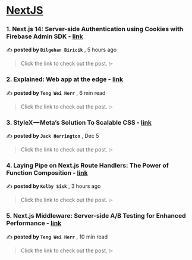 
<h1><a href=https://medium.com/tag/nextjs/recommended target="_blank" rel="noopener noreferrer">NextJS</a></h1>
<h3>1. Next.js 14: Server-side Authentication using Cookies with Firebase Admin SDK - <a href=https://medium.com/@bilgehan.biricik/next-js-14-server-side-authentication-using-cookies-with-firebase-admin-sdk-46542b1f0a33?source=tag_recommended_feed---------0-84----------nextjs----------40ad78b9_8b63_4fea_aee8_4726059f8794------- target="_blank" rel="noopener noreferrer">link</a></h3>

✍️ **posted by `Bilgehan Biricik`** <date> , 5 hours ago</date>

<blockquote>Click the link to check out the post. ⌲</blockquote>

<h3>2. Explained: Web app at the edge - <a href=https://medium.com/gitconnected/explained-web-app-at-the-edge-fb391985a0a5?source=tag_recommended_feed---------1-107----------nextjs----------40ad78b9_8b63_4fea_aee8_4726059f8794------- target="_blank" rel="noopener noreferrer">link</a></h3>

✍️ **posted by `Teng Wei Herr`** <date> , 6 min read</date>

<blockquote>Click the link to check out the post. ⌲</blockquote>

<h3>3. StyleX — Meta’s Solution To Scalable CSS - <a href=https://medium.com/@jherr2020/stylex-metas-solution-to-scalable-css-0e06972d9bc4?source=tag_recommended_feed---------2-85----------nextjs----------40ad78b9_8b63_4fea_aee8_4726059f8794------- target="_blank" rel="noopener noreferrer">link</a></h3>

✍️ **posted by `Jack Herrington`** <date> , Dec 5</date>

<blockquote>Click the link to check out the post. ⌲</blockquote>

<h3>4. Laying Pipe on Next.js Route Handlers: The Power of Function Composition - <a href=https://medium.com/udacity-engineering/laying-pipe-on-next-js-route-handlers-the-power-of-function-composition-2a2b5de7f7f4?source=tag_recommended_feed---------3-84----------nextjs----------40ad78b9_8b63_4fea_aee8_4726059f8794------- target="_blank" rel="noopener noreferrer">link</a></h3>

✍️ **posted by `Kolby Sisk`** <date> , 3 hours ago</date>

<blockquote>Click the link to check out the post. ⌲</blockquote>

<h3>5. Next.js Middleware: Server-side A/B Testing for Enhanced Performance - <a href=https://medium.com/gitconnected/next-js-middleware-server-side-a-b-testing-for-enhanced-performance-f13ed0aa0b40?source=tag_recommended_feed---------4-107----------nextjs----------40ad78b9_8b63_4fea_aee8_4726059f8794------- target="_blank" rel="noopener noreferrer">link</a></h3>

✍️ **posted by `Teng Wei Herr`** <date> , 10 min read</date>

<blockquote>Click the link to check out the post. ⌲</blockquote>

